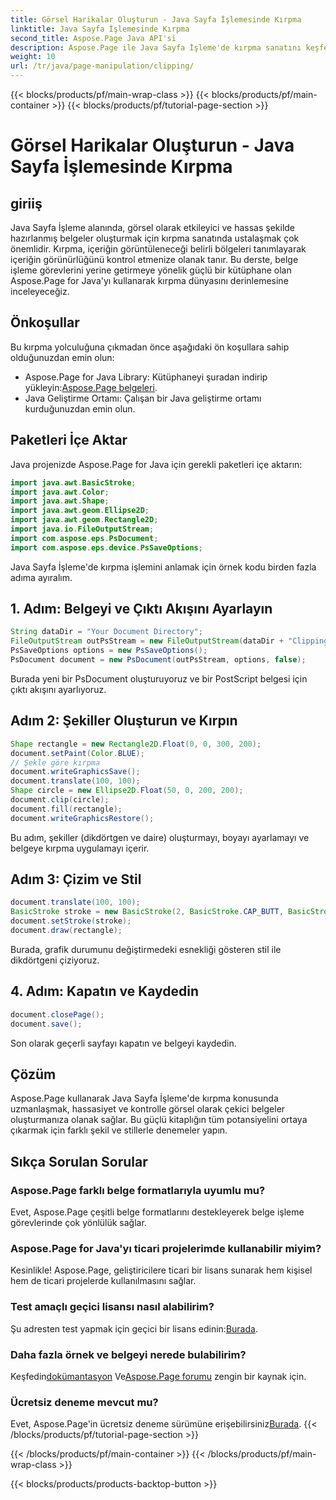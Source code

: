```yaml
---
title: Görsel Harikalar Oluşturun - Java Sayfa İşlemesinde Kırpma
linktitle: Java Sayfa İşlemesinde Kırpma
second_title: Aspose.Page Java API'si
description: Aspose.Page ile Java Sayfa İşleme'de kırpma sanatını keşfedin. Çarpıcı görseller ve kontrol için hassas belge oluşturmada ustalaşın.
weight: 10
url: /tr/java/page-manipulation/clipping/
---
```


{{< blocks/products/pf/main-wrap-class >}}
{{< blocks/products/pf/main-container >}}
{{< blocks/products/pf/tutorial-page-section >}}

# Görsel Harikalar Oluşturun - Java Sayfa İşlemesinde Kırpma

## giriiş
Java Sayfa İşleme alanında, görsel olarak etkileyici ve hassas şekilde hazırlanmış belgeler oluşturmak için kırpma sanatında ustalaşmak çok önemlidir. Kırpma, içeriğin görüntüleneceği belirli bölgeleri tanımlayarak içeriğin görünürlüğünü kontrol etmenize olanak tanır. Bu derste, belge işleme görevlerini yerine getirmeye yönelik güçlü bir kütüphane olan Aspose.Page for Java'yı kullanarak kırpma dünyasını derinlemesine inceleyeceğiz.
## Önkoşullar
Bu kırpma yolculuğuna çıkmadan önce aşağıdaki ön koşullara sahip olduğunuzdan emin olun:
-  Aspose.Page for Java Library: Kütüphaneyi şuradan indirip yükleyin:[Aspose.Page belgeleri](https://reference.aspose.com/page/java/).
- Java Geliştirme Ortamı: Çalışan bir Java geliştirme ortamı kurduğunuzdan emin olun.
## Paketleri İçe Aktar
Java projenizde Aspose.Page for Java için gerekli paketleri içe aktarın:
```java
import java.awt.BasicStroke;
import java.awt.Color;
import java.awt.Shape;
import java.awt.geom.Ellipse2D;
import java.awt.geom.Rectangle2D;
import java.io.FileOutputStream;
import com.aspose.eps.PsDocument;
import com.aspose.eps.device.PsSaveOptions;

```
Java Sayfa İşleme'de kırpma işlemini anlamak için örnek kodu birden fazla adıma ayıralım.
## 1. Adım: Belgeyi ve Çıktı Akışını Ayarlayın
```java
String dataDir = "Your Document Directory";
FileOutputStream outPsStream = new FileOutputStream(dataDir + "Clipping_outPS.ps");
PsSaveOptions options = new PsSaveOptions();
PsDocument document = new PsDocument(outPsStream, options, false);
```
Burada yeni bir PsDocument oluşturuyoruz ve bir PostScript belgesi için çıktı akışını ayarlıyoruz.
## Adım 2: Şekiller Oluşturun ve Kırpın
```java
Shape rectangle = new Rectangle2D.Float(0, 0, 300, 200);
document.setPaint(Color.BLUE);
// Şekle göre kırpma
document.writeGraphicsSave();
document.translate(100, 100);
Shape circle = new Ellipse2D.Float(50, 0, 200, 200);
document.clip(circle);
document.fill(rectangle);
document.writeGraphicsRestore();
```
Bu adım, şekiller (dikdörtgen ve daire) oluşturmayı, boyayı ayarlamayı ve belgeye kırpma uygulamayı içerir.
## Adım 3: Çizim ve Stil
```java
document.translate(100, 100);
BasicStroke stroke = new BasicStroke(2, BasicStroke.CAP_BUTT, BasicStroke.JOIN_MITER, 10.0f, new float[]{5.0f}, 0.0f);
document.setStroke(stroke);
document.draw(rectangle);
```
Burada, grafik durumunu değiştirmedeki esnekliği gösteren stil ile dikdörtgeni çiziyoruz.
## 4. Adım: Kapatın ve Kaydedin
```java
document.closePage();
document.save();
```
Son olarak geçerli sayfayı kapatın ve belgeyi kaydedin.
## Çözüm
Aspose.Page kullanarak Java Sayfa İşleme'de kırpma konusunda uzmanlaşmak, hassasiyet ve kontrolle görsel olarak çekici belgeler oluşturmanıza olanak sağlar. Bu güçlü kitaplığın tüm potansiyelini ortaya çıkarmak için farklı şekil ve stillerle denemeler yapın.
## Sıkça Sorulan Sorular

### Aspose.Page farklı belge formatlarıyla uyumlu mu?
Evet, Aspose.Page çeşitli belge formatlarını destekleyerek belge işleme görevlerinde çok yönlülük sağlar.
### Aspose.Page for Java'yı ticari projelerimde kullanabilir miyim?
Kesinlikle! Aspose.Page, geliştiricilere ticari bir lisans sunarak hem kişisel hem de ticari projelerde kullanılmasını sağlar.
### Test amaçlı geçici lisansı nasıl alabilirim?
 Şu adresten test yapmak için geçici bir lisans edinin:[Burada](https://purchase.aspose.com/temporary-license/).
### Daha fazla örnek ve belgeyi nerede bulabilirim?
 Keşfedin[dokümantasyon](https://reference.aspose.com/page/java/) Ve[Aspose.Page forumu](https://forum.aspose.com/c/page/39) zengin bir kaynak için.
### Ücretsiz deneme mevcut mu?
 Evet, Aspose.Page'in ücretsiz deneme sürümüne erişebilirsiniz[Burada](https://releases.aspose.com/).
{{< /blocks/products/pf/tutorial-page-section >}}

{{< /blocks/products/pf/main-container >}}
{{< /blocks/products/pf/main-wrap-class >}}

{{< blocks/products/products-backtop-button >}}
